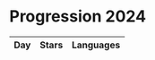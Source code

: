 # Progression 2024

| Day   | Stars         | Languages   |
| ----- | ------------- | ----------- |

